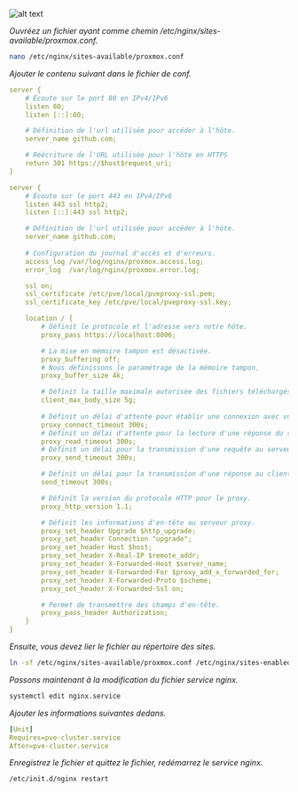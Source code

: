 ![alt text](https://i0.wp.com/gplexpert.com/wp-content/uploads/2019/07/PROXMOX.png "Proxmox PVE")

*Ouvréez un fichier ayant comme chemin /etc/nginx/sites-available/proxmox.conf.*
```bash
nano /etc/nginx/sites-available/proxmox.conf
```
*Ajouter le contenu suivant dans le fichier de conf.*
```yml
server {
    # Écoute sur le port 80 en IPv4/IPv6
    listen 80;
    listen [::]:80;

    # Définition de l'url utilisée pour accéder à l'hôte.
    server_name github.com;

    # Réécriture de l'URL utilisée pour l'hôte en HTTPS
    return 301 https://$host$request_uri;
}

server {
    # Écoute sur le port 443 en IPv4/IPv6
    listen 443 ssl http2;
    listen [::]:443 ssl http2;

    # Définition de l'url utilisée pour accéder à l'hôte.
    server_name github.com;
    
    # Configuration du journal d'accès et d'erreurs.
    access_log /var/log/nginx/proxmox.access.log;
    error_log  /var/log/nginx/proxmox.error.log;

    ssl on;
    ssl_certificate /etc/pve/local/pveproxy-ssl.pem;
    ssl_certificate_key /etc/pve/local/pveproxy-ssl.key;

    location / {
        # Définit le protocole et l'adresse vers notre hôte.
        proxy_pass https://localhost:8006;

        # La mise en mémoire tampon est désactivée.
        proxy_buffering off;
        # Nous définissons le paramétrage de la mémoire tampon.
        proxy_buffer_size 4k;

        # Définit la taille maximale autorisée des fichiers téléchargés par Nginx.
        client_max_body_size 5g;
        
        # Définit un délai d'attente pour établir une connexion avec votre serveur proxy.
        proxy_connect_timeout 300s;
        # Définit un délai d'attente pour la lecture d'une réponse du serveur proxy, l délai est défini uniquement entre deux  pérations de lecture successives.
        proxy_read_timeout 300s;
        # Définit un délai pour la transmission d'une requête au serveur proxy, le délai est fixé uniquement entre deux opérations d'écriture successives.
        proxy_send_timeout 300s;

        # Définit un délai pour la transmission d'une réponse au client. Le délai n'est fixé qu'entre deux opérations d'écriture successives.
        send_timeout 300s;

        # Définit la version du protocole HTTP pour le proxy.
        proxy_http_version 1.1;

        # Définit les informations d'en-tête au serveur proxy.
        proxy_set_header Upgrade $http_upgrade;
        proxy_set_header Connection "upgrade";
        proxy_set_header Host $host;
        proxy_set_header X-Real-IP $remote_addr;
        proxy_set_header X-Forwarded-Host $server_name;
        proxy_set_header X-Forwarded-For $proxy_add_x_forwarded_for;
        proxy_set_header X-Forwarded-Proto $scheme;
        proxy_set_header X-Forwarded-Ssl on;

        # Permet de transmettre des champs d'en-tête.
        proxy_pass_header Authorization;
    }
}
```
*Ensuite, vous devez lier le fichier au répertoire des sites.*
```bash
ln -sf /etc/nginx/sites-available/proxmox.conf /etc/nginx/sites-enabled
```
*Passons maintenant à la modification du fichier service nginx.*
```bash
systemctl edit nginx.service
```
*Ajouter les informations suivantes dedans.*
```yml
[Unit]
Requires=pve-cluster.service
After=pve-cluster.service
```
*Enregistrez le fichier et quittez le fichier, redémarrez le service nginx.*
```bash
/etc/init.d/nginx restart
```
